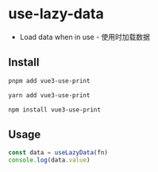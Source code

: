 # use-lazy-data
- Load data when in use - 使用时加载数据


## Install 
```bash
pnpm add vue3-use-print
```
```bash
yarn add vue3-use-print
```
```bash
npm install vue3-use-print
```

## Usage
```typescript
const data = useLazyData(fn)
console.log(data.value)
```